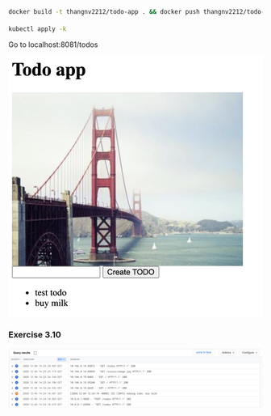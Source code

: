```bash
docker build -t thangnv2212/todo-app . && docker push thangnv2212/todo-app

kubectl apply -k
```

Go to localhost:8081/todos

![](todo.png)

### Exercise 3.10

![](todo-log.png)
